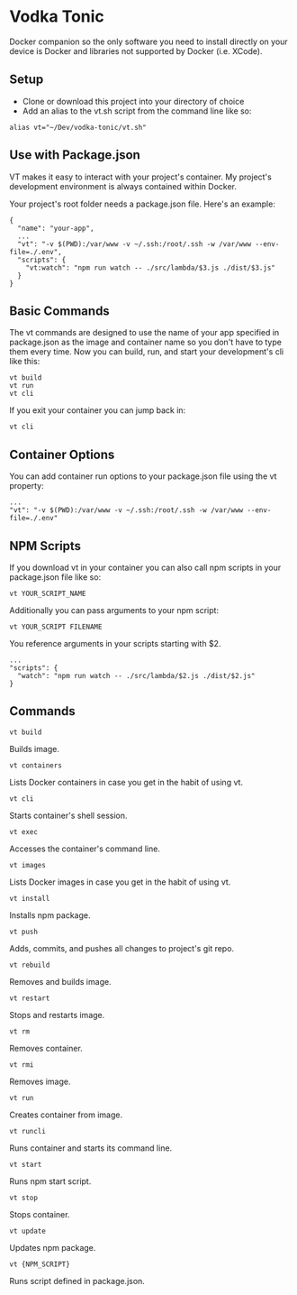 # Vodka Tonic

Docker companion so the only software you need to install directly on your device is Docker and libraries not supported by Docker (i.e. XCode).

## Setup

- Clone or download this project into your directory of choice
- Add an alias to the vt.sh script from the command line like so:

```
alias vt="~/Dev/vodka-tonic/vt.sh"
```

## Use with Package.json

VT makes it easy to interact with your project's container. My project's development environment is always contained within Docker.

Your project's root folder needs a package.json file. Here's an example:
```
{
  "name": "your-app",
  ...
  "vt": "-v $(PWD):/var/www -v ~/.ssh:/root/.ssh -w /var/www --env-file=./.env",
  "scripts": {
    "vt:watch": "npm run watch -- ./src/lambda/$3.js ./dist/$3.js"
  }
}
```

## Basic Commands

The vt commands are designed to use the name of your app specified in package.json as the image and container name so you don't have to type them every time. Now you can build, run, and start your development's cli like this:

```
vt build
vt run
vt cli
```

If you exit your container you can jump back in:
```
vt cli
```

## Container Options

You can add container run options to your package.json file using the vt property:

```
...
"vt": "-v $(PWD):/var/www -v ~/.ssh:/root/.ssh -w /var/www --env-file=./.env"
```

## NPM Scripts

If you download vt in your container you can also call npm scripts in your package.json file like so:
```
vt YOUR_SCRIPT_NAME
```
Additionally you can pass arguments to your npm script:
```
vt YOUR_SCRIPT FILENAME
```
You reference arguments in your scripts starting with $2.

```
...
"scripts": {
  "watch": "npm run watch -- ./src/lambda/$2.js ./dist/$2.js"
}
```

## Commands

```
vt build
```
Builds image.


```
vt containers
```
Lists Docker containers in case you get in the habit of using vt.


```
vt cli
```
Starts container's shell session.


```
vt exec
```
Accesses the container's command line.


```
vt images
```
Lists Docker images in case you get in the habit of using vt.


```
vt install
```
Installs npm package.


```
vt push
```
Adds, commits, and pushes all changes to project's git repo.


```
vt rebuild
```
Removes and builds image.


```
vt restart
```
Stops and restarts image.


```
vt rm
```
Removes container.


```
vt rmi
```
Removes image.


```
vt run
```
Creates container from image.


```
vt runcli
```
Runs container and starts its command line.


```
vt start
```
Runs npm start script.


```
vt stop
```
Stops container.


```
vt update
```
Updates npm package.


```
vt {NPM_SCRIPT}
```
Runs script defined in package.json.